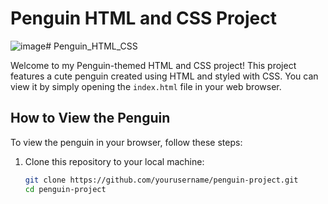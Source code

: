 # Penguin HTML and CSS Project
![image](https://github.com/Sagardm97/Penguin_HTML_CSS/assets/136377029/d0b81fff-fbd1-4ec4-a4e1-380de0c87494)# Penguin_HTML_CSS


Welcome to my Penguin-themed HTML and CSS project! This project features a cute penguin created using HTML and styled with CSS. You can view it by simply opening the `index.html` file in your web browser.

## How to View the Penguin

To view the penguin in your browser, follow these steps:

1. Clone this repository to your local machine:

   ```bash
   git clone https://github.com/yourusername/penguin-project.git
   cd penguin-project
